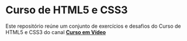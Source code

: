 # Curso de HTML5 e CSS3

Este repositório reúne um conjunto de exercícios e desafios do Curso de HTML5 e CSS3 do  canal **[Curso em Vídeo](https://www.youtube.com/playlist?list=PLHz_AreHm4dkZ9-atkcmcBaMZdmLHft8n)**
